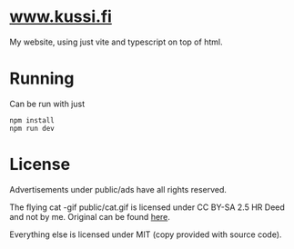 # www.kussi.fi

My website, using just vite and typescript on top of html.

# Running

Can be run with just

```
npm install
npm run dev
```

# License

Advertisements under public/ads have all rights reserved.

The flying cat -gif public/cat.gif is licensed under CC BY-SA 2.5 HR Deed and not by me. Original can be found [here](https://blog.dnevnik.hr/malecka22/2009/03/1626010727/zabavno.html).

Everything else is licensed under MIT (copy provided with source code).
